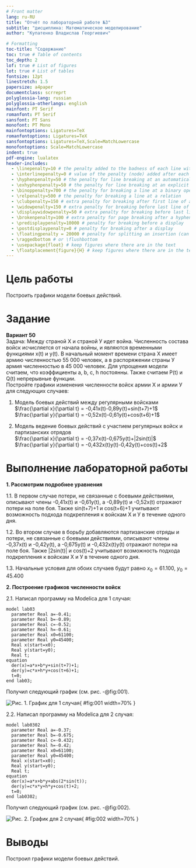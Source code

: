 ```yaml
---
# Front matter
lang: ru-RU
title: "Отчёт по лабораторной работе №3"
subtitle: "дисциплина: Математическое моделирование"
author: "Купатенко Владислав Георгиевич"

# Formatting
toc-title: "Содержание"
toc: true # Table of contents
toc_depth: 2
lof: true # List of figures
lot: true # List of tables
fontsize: 12pt
linestretch: 1.5
papersize: a4paper
documentclass: scrreprt
polyglossia-lang: russian
polyglossia-otherlangs: english
mainfont: PT Serif
romanfont: PT Serif
sansfont: PT Sans
monofont: PT Mono
mainfontoptions: Ligatures=TeX
romanfontoptions: Ligatures=TeX
sansfontoptions: Ligatures=TeX,Scale=MatchLowercase
monofontoptions: Scale=MatchLowercase
indent: true
pdf-engine: lualatex
header-includes:
  - \linepenalty=10 # the penalty added to the badness of each line within a paragraph (no associated penalty node) Increasing the value makes tex try to have fewer lines in the paragraph.
  - \interlinepenalty=0 # value of the penalty (node) added after each line of a paragraph.
  - \hyphenpenalty=50 # the penalty for line breaking at an automatically inserted hyphen
  - \exhyphenpenalty=50 # the penalty for line breaking at an explicit hyphen
  - \binoppenalty=700 # the penalty for breaking a line at a binary operator
  - \relpenalty=500 # the penalty for breaking a line at a relation
  - \clubpenalty=150 # extra penalty for breaking after first line of a paragraph
  - \widowpenalty=150 # extra penalty for breaking before last line of a paragraph
  - \displaywidowpenalty=50 # extra penalty for breaking before last line before a display math
  - \brokenpenalty=100 # extra penalty for page breaking after a hyphenated line
  - \predisplaypenalty=10000 # penalty for breaking before a display
  - \postdisplaypenalty=0 # penalty for breaking after a display
  - \floatingpenalty = 20000 # penalty for splitting an insertion (can only be split footnote in standard LaTeX)
  - \raggedbottom # or \flushbottom
  - \usepackage{float} # keep figures where there are in the text
  - \floatplacement{figure}{H} # keep figures where there are in the text
---
```


# Цель работы

Построить графики модели боевых действий.

# Задание

**Вариант 50**  
  Задача: Между страной Х и страной У идет война. Численность состава войск
исчисляется от начала войны, и являются временными функциями
x(t) и y(t). В начальный момент времени страна Х имеет армию численностью 55 000 человек, а
в распоряжении страны У армия численностью в 45 000 человек. Для упрощения
модели считаем, что коэффициенты a, b, c, h постоянны. Также считаем
P(t) и Q(t) непрерывные функции.  
  Постройте графики изменения численности войск армии Х и армии У для
следующих случаев:

1. Модель боевых действий между регулярными войсками  
  $\frac{\partial x}{\partial t} = -0,41x(t)-0,89y(t)+sin(t+7)+1$  
  $\frac{\partial y}{\partial t} = -0,52x(t)-0,61y(t)+cos(t+6)+1$

2. Модель ведение боевых действий с участием регулярных войск и
партизанских отрядов  
  $\frac{\partial x}{\partial t} = -0,37x(t)-0,675y(t)+|2sin(t)|$  
  $\frac{\partial y}{\partial t} = -0,432x(t)y(t)-0,42y(t)+cos(t)+2$

# Выполнение лабораторной работы

**1. Рассмотрим подробнее уравнения**

1.1. В первом случае потери, не связанные с боевыми действиями, описывают члены -0,41x(t) и -0,61y(t), а
-0,89y(t) и -0,52x(t) отражают потери на поле боя. Также sin(t+7)+1 и cos(t+6)+1 учитывают
возможность подхода подкрепления к войскам Х и У в течение одного дня.

1.2. Во втором случае в борьбу добавляются партизанские отряды и потери, не связанные с боевыми действиями, описывают члены -0,37x(t) и -0,42y(t), а
-0,675y(t) и -0,432x(t)y(t) отражают потери на поле боя. Также |2sin(t)| и cos(t)+2 учитывают
возможность подхода подкрепления к войскам Х и У в течение одного дня.  

1.3. Начальные условия для обоих случаев будут равно $x_{0}=61.100$, $y_{0}=45.400$

**2. Построение графиков численности войск**

2.1. Написал программу на Modelica для 1 случая:
```
model lab03
  parameter Real a=-0.41;
  parameter Real b=-0.89;  
  parameter Real c=-0.52;
  parameter Real h=-0.61;
  parameter Real x0=61100;
  parameter Real y0=45400;
  Real x(start=x0);
  Real y(start=y0);
  Real t;
equation
  der(x)=a*x+b*y+sin(t+7)+1;
  der(y)=c*x+h*y+cos(t+6)+1;
  t=0;
end lab03;

```
Получил следующий график (см. рис. -@fig:001).

![Рис. 1. График для 1 случая](image/1.png){ #fig:001 width=70% }

2.2. Написал программу на Modelica для 2 случая:
```
model lab0302
  parameter Real a=-0.37;
  parameter Real b=-0.675;  
  parameter Real c=-0.432;
  parameter Real h=-0.42;
  parameter Real x0=61100;
  parameter Real y0=45400;
  Real x(start=x0);
  Real y(start=y0);
  Real t;
equation
  der(x)=a*x+b*y+abs(2*sin(t));
  der(y)=c*x*y+h*y+cos(t)+2;
  t=0;
end lab0302;
```
Получил следующий график (см. рис. -@fig:002).

![Рис. 2. График для 2 случая](image/2.png){ #fig:002 width=70% }

# Выводы

Построил графики модели боевых действий.
